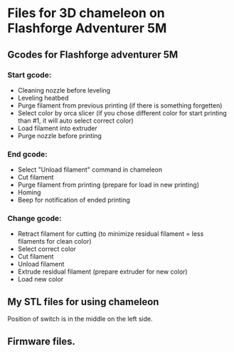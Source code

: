 # Files for 3D chameleon on Flashforge Adventurer 5M
## Gcodes for Flashforge adventurer 5M
### Start gcode:
- Cleaning nozzle before leveling
- Leveling heatbed
- Purge filament from previous printing (if there is something forgetten)
- Select color by orca slicer (if you chose different color for start printing than #1, it will auto select correct color)
- Load filament into extruder
- Purge nozzle before printing

### End gcode:
- Select "Unload filament" command in chameleon
- Cut filament
- Purge filament from printing (prepare for load in new printing)
- Homing
- Beep for notification of ended printing

### Change gcode:
- Retract filament for cutting (to minimize residual filament = less filaments for clean color)
- Select correct color
- Cut filament
- Unload filament
- Extrude residual filament (prepare extruder for new color)
- Load new color

## My STL files for using chameleon
 Position of switch is in the middle on the left side. 

## Firmware files.

